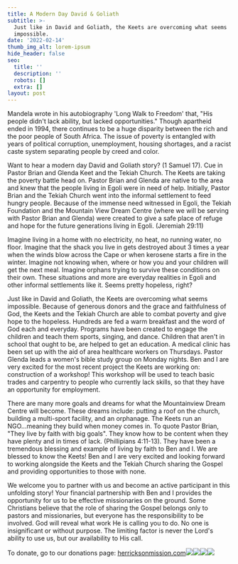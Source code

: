 ```yaml
---
title: A Modern Day David & Goliath
subtitle: >-
  Just like in David and Goliath, the Keets are overcoming what seems
  impossible.
date: '2022-02-14'
thumb_img_alt: lorem-ipsum
hide_header: false
seo:
  title: ''
  description: ''
  robots: []
  extra: []
layout: post
---
```

Mandela wrote in his autobiography 'Long Walk to Freedom' that, "His people didn't lack ability, but lacked opportunities." Though apartheid ended in 1994, there continues to be a huge disparity between the rich and the poor people of South Africa. The issue of poverty is entangled with years of political corruption, unemployment, housing shortages, and a racist caste system separating people by creed and color.

Want to hear a modern day David and Goliath story? (1 Samuel 17). Cue in Pastor Brian and Glenda Keet and the Tekiah Church. The Keets are taking the poverty battle head on. Pastor Brian and Glenda are native to the area and knew that the people living in Egoli were in need of help. Initially, Pastor Brian and the Tekiah Church went into the informal settlement to feed hungry people. Because of the immense need witnessed in Egoli, the Tekiah Foundation and the Mountain View Dream Centre (where we will be serving with Pastor Brian and Glenda) were created to give a safe place of refuge and hope for the future generations living in Egoli. (Jeremiah 29:11)

Imagine living in a home with no electricity, no heat, no running water, no floor. Imagine that the shack you live in gets destroyed about 3 times a year when the winds blow across the Cape or when kerosene starts a fire in the winter. Imagine not knowing when, where or how you and your children will get the next meal. Imagine orphans trying to survive these conditions on their own. These situations and more are everyday realities in Egoli and other informal settlements like it. Seems pretty hopeless, right?

Just like in David and Goliath, the Keets are overcoming what seems impossible. Because of generous donors and the grace and faithfulness of God, the Keets and the Tekiah Church are able to combat poverty and give hope to the hopeless. Hundreds are fed a warm breakfast and the word of God each and everyday. Programs have been created to engage the children and teach them sports, singing, and dance. Children that aren't in school that ought to be, are helped to get an education. A medical clinic has been set up with the aid of area healthcare workers on Thursdays. Pastor Glenda leads a women's bible study group on Monday nights. Ben and I are very excited for the most recent project the Keets are working on: construction of a workshop! This workshop will be used to teach basic trades and carpentry to people who currently lack skills, so that they have an opportunity for employment.

There are many more goals and dreams for what the Mountainview Dream Centre will become. These dreams include: putting a roof on the church, building a multi-sport facility, and an orphanage. The Keets run an NGO...meaning they build when money comes in. To quote Pastor Brian, "They live by faith with big goals". They know how to be content when they have plenty and in times of lack. (Phillipians 4:11-13). They have been a tremendous blessing and example of living by faith to Ben and I. We are blessed to know the Keets! Ben and I are very excited and looking forward to working alongside the Keets and the Tekiah Church sharing the Gospel and providing opportunities to those with none.

We welcome you to partner with us and become an active participant in this unfolding story! Your financial partnership with Ben and I provides the opportunity for us to be effective missionaries on the ground. Some Christians believe that the role of sharing the Gospel belongs only to pastors and missionaries, but everyone has the responsibility to be involved. God will reveal what work He is calling you to do. No one is insignificant or without purpose. The limiting factor is never the Lord's ability to use us, but our availability to His call.

To donate, go to our donations page: [herricksonmission.com](https://l.facebook.com/l.php?u=http%3A%2F%2Fherricksonmission.com%2F%3Ffbclid%3DIwAR2WQFyHkja4VXRgcFvCYs94nerdxDR_dKT1ofMGtfV2SsiNhb6aML5EWa4\&h=AT094Owvw4ujLwSThUsGlMkx2Cwkqd2\_JaIukf5Lsl_Pmwko_rmH9iAJnK-ex9MN6059to8\_JM18uf-4bnfbOfyfLqgintyb6LEARJhWoErNutDQtutF_suRFn50x0iHGqY7h5ozNRHxpj4&\__tn\_\_=-UK-R\&c\[0]=AT0EsldNMQItdVlxipHUZWf_P2d6DiFdDigerRH2ua7CpuAfEa8dmVdzHKqpDDvEfK1dcls-v9QByb-30v_a875IPNCQ6WZn8s6tStzv4wbyt3BXhn5fd_A-60w0VEAc3QEXF4NuA6Or90jo7dEgVtSyjfo)![](/images/273073454\_967203553917526\_7608093689432859594\_n-3aecc530.jpg)![](/images/269721810\_521624482508486\_8363056557568079908\_n.jpg)![](/images/DLD\_2309-6caef220.JPG)![](/images/DLD\_2462-1%20\(1\).JPG)



